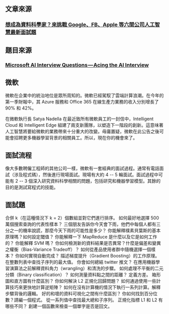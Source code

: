 ## 文章來源
### [想成為資料科學家？來挑戰 Google、FB、Apple 等六間公司人工智慧最新面試題](https://www.inside.com.tw/2018/04/24/data-scientist-interview)

## 題目來源
### [Microsoft AI Interview Questions — Acing the AI Interview](https://medium.com/acing-ai/microsoft-ai-interview-questions-acing-the-ai-interview-be6972f790ea)

## 微軟
微軟在企業中的統治地位是眾所周知的。微軟已經駕馭了雲端計算浪潮。在今年的第一季財報中，其 Azure 服務和 Office 365  在線生產力業務的收入分別增長了 90% 和 42%。  
  
在微軟執行長 Satya Nadella 在最近致所有微軟員工的一封信中，Intelligent Cloud 和 Intelligent Edge 組建了兩支新團隊，以塑造下一階段的創新。這意味著人工智慧將要給微軟的業務帶來十分重大的改變。毋庸置疑，微軟在此公告之後可能會招聘更多機器學習背景的相關員工。所以，現在你的機會來了。

## 面試流程
像大多數聘僱工程師的其他公司一樣，微軟有一套經典的面試過程。通常有電話面試（涉及程式碼），然後進行現場面試。現場有大約 4 -- 5 輪面試。面試過程中可能有 2 -- 3 個深入研究資料科學相關的問題，包括研究和機器學習模型。其餘的目的是測試寫程式的技能。

## 面試題
合併 k（在這種情況下 k = 2）個數組並對它們進行排序。
如何最好地選擇 500 萬個搜索查詢的代表性樣本？
三個朋友告訴你今天會下雨，他們中每個人都有三分之一的機率說謊，那麼今天下雨的可能性是多少？
你能解釋樸素貝葉斯的基本原理嗎？如何設定閾值？
你能解釋一下 MapReduce 是什麼以及它是如何工作的？
你能解釋 SVM 嗎？
你如何檢測新的資料結果是否異常？什麼是偏差和變異之權衡（Bias-Variance Tradeoff）？
如何從產品使用者群中隨機選擇一個樣本？
你如何實現自動完成？
描述梯度提升（Gradient Boosting）的工作原理。
在整數列表中查找子序列的最大值。
你會如何總結 twitter 推文？
在應用機器學習演算法之前解釋資料角力（wrangling）和清洗的步驟。
如何處理不平衡的二元 分類（Binary classification）？
如何測量資料點之間的距離？
定義方差。
箱形圖和直方圖有什麼區別？
你如何解決 L2 正規化回歸問題？
如何通過使用一些計算技巧來更快地計算逆矩陣？
如何在沒有計算機的情況下執行一系列計算。解釋步驟背後的邏輯。
好的和壞的資料可視化之間有什麼區別？
你如何找到百分位數？請編一個程式。
從一系列值中查找最大總和子序列。
正規化指標 L1 和 L2 有哪些不同？
創建一個函數來檢查一個單字是否是回文。

